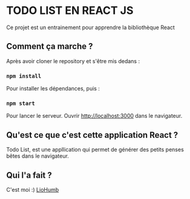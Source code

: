 # TODO LIST EN REACT JS
Ce projet est un entrainement pour apprendre la bibliothèque React

## Comment ça marche ?
Après avoir cloner le repository et s'être mis dedans :

### `npm install`
Pour installer les dépendances, puis :

### `npm start`
Pour lancer le serveur.
Ouvrir [http://localhost:3000](http://localhost:3000) dans le navigateur.

## Qu'est ce que c'est cette application React ?
Todo List, est une appllication qui permet de générer des petits penses bêtes dans le navigateur.

## Qui l'a fait ?
C'est moi :) [LioHumb](https://github.com/liohumb)
